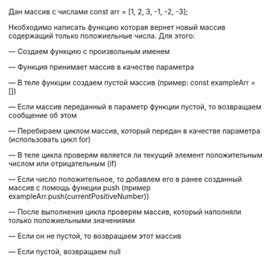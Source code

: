Дан массив с числами const arr = [1, 2, 3, -1, -2, -3];

Нкобходимо написать функцию которая вернет новый массив содержащий только положиельные числа. Для этого:

— Создаем функцию с произвольным именем

— Функция принимает массив в качестве параметра

— В теле функции создаем пустой массив (пример: const exampleArr = [])

— Если массив переданный в параметр функции пустой, то возвращаем сообщение об этом

— Перебираем циклом массив, который передан в качестве параметра (использовать цикл for)

— В теле цикла проверям является ли текущий элемент положительным числом или отрицательным (if)

— Если число положительное, то добавлем его в ранее созданный массив с помощь функции push (пример exampleArr.push(currentPositiveNumber))

— После выполнения цикла проверям массив, который наполняли только положиельными значениями

— Если он не пустой, то возвращаем этот массив

— Если пустой, возвращаем null
